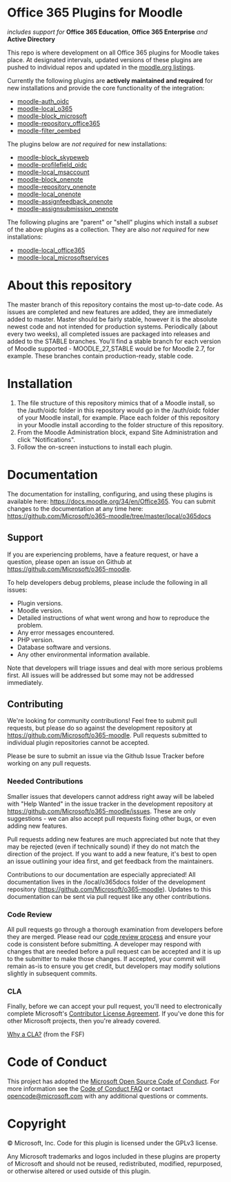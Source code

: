 # Office 365 Plugins for Moodle
*includes support for* **Office 365 Education**, **Office 365 Enterprise** *and* **Active Directory**

This repo is where development on all Office 365 plugins for Moodle takes place. At designated intervals, updated versions of these plugins are pushed to individual repos and updated in the [moodle.org listings](https://moodle.org/plugins).

Currently the following plugins are **actively maintained and required** for new installations and provide the core functionality of the integration:

- [moodle-auth_oidc](https://github.com/Microsoft/moodle-auth_oidc)
- [moodle-local_o365](https://github.com/Microsoft/moodle-local_o365)
- [moodle-block_microsoft](https://github.com/Microsoft/moodle-block_microsoft)
- [moodle-repository_office365](https://github.com/Microsoft/moodle-repository_office365)
- [moodle-filter_oembed](https://github.com/Microsoft/moodle-filter_oembed)

The plugins below are *not required* for new installations:

- [moodle-block_skypeweb](https://github.com/Microsoft/moodle-block_skypeweb)
- [moodle-profilefield_oidc](https://github.com/Microsoft/moodle-profilefield_oidc)
- [moodle-local_msaccount](https://github.com/Microsoft/moodle-local_msaccount)
- [moodle-block_onenote](https://github.com/Microsoft/moodle-block_onenote)
- [moodle-repository_onenote](https://github.com/Microsoft/moodle-repository_onenote)
- [moodle-local_onenote](https://github.com/Microsoft/moodle-local_onenote)
- [moodle-assignfeedback_onenote](https://github.com/Microsoft/moodle-assignfeedback_onenote)
- [moodle-assignsubmission_onenote](https://github.com/Microsoft/moodle-assignsubmission_onenote)

The following plugins are "parent" or "shell" plugins which install a *subset* of the above plugins as a collection. They are also *not required* for new installations:
- [moodle-local_office365](https://github.com/Microsoft/moodle-local_office365)
- [moodle-local_microsoftservices](https://github.com/Microsoft/moodle-local_microsoftservices)

# About this repository
The master branch of this repository contains the most up-to-date code. As issues are completed and new features are added, they are immediately added to master. Master should be fairly stable, however it is the absolute newest code and not intended for production systems. Periodically (about every two weeks), all completed issues are packaged into releases and added to the STABLE branches. You'll find a stable branch for each version of Moodle supported - MOODLE_27_STABLE would be for Moodle 2.7, for example. These branches contain production-ready, stable code.

# Installation
1. The file structure of this repository mimics that of a Moodle install, so the /auth/oidc folder in this repository would go in the /auth/oidc folder of your Moodle install, for example. Place each folder of this repository in your Moodle install according to the folder structure of this repository.
2. From the Moodle Administration block, expand Site Administration and click "Notifications".
3. Follow the on-screen instuctions to install each plugin.

# Documentation
The documentation for installing, configuring, and using these plugins is available here: https://docs.moodle.org/34/en/Office365.
You can submit changes to the documentation at any time here: https://github.com/Microsoft/o365-moodle/tree/master/local/o365docs

## Support

If you are experiencing problems, have a feature request, or have a question, please open an issue on Github at https://github.com/Microsoft/o365-moodle.

To help developers debug problems, please include the following in all issues:
- Plugin versions.
- Moodle version.
- Detailed instructions of what went wrong and how to reproduce the problem.
- Any error messages encountered.
- PHP version.
- Database software and versions.
- Any other environmental information available.

Note that developers will triage issues and deal with more serious problems first. All issues will be addressed but some may not be addressed immediately.

## Contributing
We're looking for community contributions! Feel free to submit pull requests, but please do so against the development repository at https://github.com/Microsoft/o365-moodle. Pull requests submitted to individual plugin repositories cannot be accepted.

Please be sure to submit an issue via the Github Issue Tracker before working on any pull requests.

### Needed Contributions
Smaller issues that developers cannot address right away will be labeled with "Help Wanted" in the issue tracker in the development repository at https://github.com/Microsoft/o365-moodle/issues. These are only suggestions - we can also accept pull requests fixing other bugs, or even adding new features.

Pull requests adding new features are much appreciated but note that they may be rejected (even if technically sound) if they do not match the direction of the project. If you want to add a new feature, it's best to open an issue outlining your idea first, and get feedback from the maintainers.

Contributions to our documentation are especially appreciated! All documentation lives in the /local/o365docs folder of the development repository (https://github.com/Microsoft/o365-moodle). Updates to this documentation can be sent via pull request like any other contributions.

### Code Review
All pull requests go through a thorough examination from developers before they are merged. Please read our [code review process](https://github.com/Microsoft/o365-moodle/tree/master/local/o365docs/codereview.md) and ensure your code is consistent before submitting. A developer may respond with changes that are needed before a pull request can be accepted and it is up to the submitter to make those changes. If accepted, your commit will remain as-is to ensure you get credit, but developers may modify solutions slightly in subsequent commits.

### CLA
Finally, before we can accept your pull request, you'll need to electronically complete Microsoft's [Contributor License Agreement](https://cla.microsoft.com/). If you've done this for other Microsoft projects, then you're already covered.

[Why a CLA?](https://www.gnu.org/licenses/why-assign.html) (from the FSF)

# Code of Conduct
This project has adopted the [Microsoft Open Source Code of Conduct](https://opensource.microsoft.com/codeofconduct/). For more information see the [Code of Conduct FAQ](https://opensource.microsoft.com/codeofconduct/faq/) or contact [opencode@microsoft.com](mailto:opencode@microsoft.com) with any additional questions or comments.

# Copyright

&copy; Microsoft, Inc.  Code for this plugin is licensed under the GPLv3 license.

Any Microsoft trademarks and logos included in these plugins are property of Microsoft and should not be reused, redistributed, modified, repurposed, or otherwise altered or used outside of this plugin.
